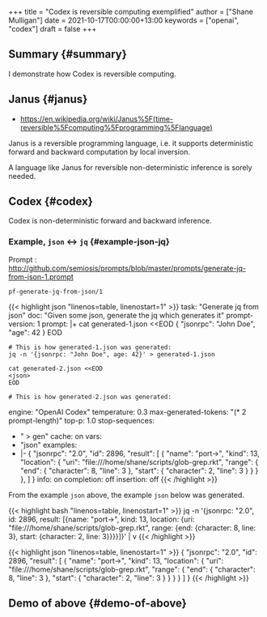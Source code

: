+++
title = "Codex is reversible computing exemplified"
author = ["Shane Mulligan"]
date = 2021-10-17T00:00:00+13:00
keywords = ["openai", "codex"]
draft = false
+++

## Summary {#summary}

I demonstrate how Codex is reversible computing.


## Janus {#janus}

-   <https://en.wikipedia.org/wiki/Janus%5F(time-reversible%5Fcomputing%5Fprogramming%5Flanguage)>

Janus is a reversible programming language,
i.e. it supports deterministic forward and
backward computation by local inversion.

A language like Janus for reversible non-deterministic inference is sorely needed.


## Codex {#codex}

Codex is non-deterministic forward and
backward inference.


### Example, `json` <-> `jq` {#example-json-jq}

Prompt
: <http://github.com/semiosis/prompts/blob/master/prompts/generate-jq-from-json-1.prompt>

`pf-generate-jq-from-json/1`

{{< highlight json "linenos=table, linenostart=1" >}}
task: "Generate jq from json"
doc: "Given some json, generate the jq which generates it"
prompt-version: 1
prompt: |+
    cat generated-1.json <<EOD
    {
      "jsonrpc": "John Doe",
      "age": 42
    }
    EOD

    # This is how generated-1.json was generated:
    jq -n '{jsonrpc: "John Doe", age: 42}' > generated-1.json

    cat generated-2.json <<EOD
    <json>
    EOD

    # This is how generated-2.json was generated:
engine: "OpenAI Codex"
temperature: 0.3
max-generated-tokens: "(* 2 prompt-length)"
top-p: 1.0
stop-sequences:
- " > gen"
cache: on
vars:
- "json"
examples:
- |-
    {
      "jsonrpc": "2.0",
      "id": 2896,
      "result": [
        {
          "name": "port->",
          "kind": 13,
          "location": {
            "uri": "file:///home/shane/scripts/glob-grep.rkt",
            "range": {
              "end": {
                "character": 8,
                "line": 3
              },
              "start": {
                "character": 2,
                "line": 3
              }
            }
          }
        },
      ]
    }
info: on
completion: off
insertion: off
{{< /highlight >}}

From the example `json` above, the example `json` below was generated.

{{< highlight bash "linenos=table, linenostart=1" >}}
jq -n '{jsonrpc: "2.0", id: 2896, result: [{name: "port->", kind: 13, location: {uri: "file:///home/shane/scripts/glob-grep.rkt", range: {end: {character: 8, line: 3}, start: {character: 2, line: 3}}}}]}' | v
{{< /highlight >}}

{{< highlight json "linenos=table, linenostart=1" >}}
{
  "jsonrpc": "2.0",
  "id": 2896,
  "result": [
    {
      "name": "port->",
      "kind": 13,
      "location": {
        "uri": "file:///home/shane/scripts/glob-grep.rkt",
        "range": {
          "end": {
            "character": 8,
            "line": 3
          },
          "start": {
            "character": 2,
            "line": 3
          }
        }
      }
    }
  ]
}
{{< /highlight >}}


## Demo of above {#demo-of-above}

<!-- Play on asciinema.com -->
<!-- <a title="asciinema recording" href="https://asciinema.org/a/JzeWyo2hOyKtdDqgfzpAXz0G9" target="_blank"><img alt="asciinema recording" src="https://asciinema.org/a/JzeWyo2hOyKtdDqgfzpAXz0G9.svg" /></a> -->
<!-- Play on the blog -->
<script src="https://asciinema.org/a/JzeWyo2hOyKtdDqgfzpAXz0G9.js" id="asciicast-JzeWyo2hOyKtdDqgfzpAXz0G9" async></script>